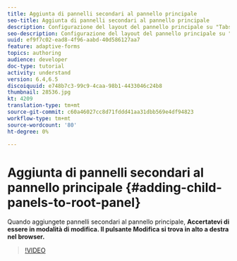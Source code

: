 ```yaml
---
title: Aggiunta di pannelli secondari al pannello principale
seo-title: Aggiunta di pannelli secondari al pannello principale
description: Configurazione del layout del pannello principale su "Tabs on Left" e aggiunta di pannelli secondari al pannello principale.
seo-description: Configurazione del layout del pannello principale su "Tabs on Left" e aggiunta di pannelli secondari al pannello principale.
uuid: ef9f7c02-ead8-4f96-aabd-40d586127aa7
feature: adaptive-forms
topics: authoring
audience: developer
doc-type: tutorial
activity: understand
version: 6.4,6.5
discoiquuid: e748b7c3-99c9-4caa-98b1-4433046c24b8
thumbnail: 28536.jpg
kt: 4209
translation-type: tm+mt
source-git-commit: c60a46027cc8d71fddd41aa31dbb569e4df94823
workflow-type: tm+mt
source-wordcount: '80'
ht-degree: 0%

---
```



# Aggiunta di pannelli secondari al pannello principale {#adding-child-panels-to-root-panel}

Quando aggiungete pannelli secondari al pannello principale, **Accertatevi di essere in modalità di modifica. Il pulsante Modifica si trova in alto a destra nel browser.**


>[!VIDEO](https://video.tv.adobe.com/v/28536?quality=9&learn=on)

